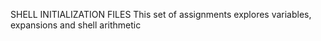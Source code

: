 SHELL INITIALIZATION FILES 
This set of assignments explores variables, expansions and shell arithmetic
